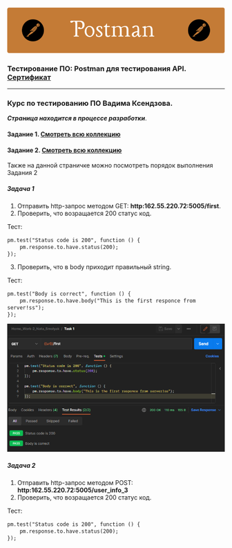  ![image](https://github.com/NatashaSmolyak/Postman/blob/main/assets/Postman-header-image.png)


### Тестирование ПО: Postman для тестирования API. [Сертификат](https://stepik.org/cert/1936752)
------
### Курс по тестированию ПО Вадима Ксендзова.
***Страница находится в процессе разработки***.
#### Задание 1. [Смотреть всю коллекцию](https://github.com/NatashaSmolyak/Postman/blob/main/Home_Work-1_Nata_Smolyak.postman_collection.json)
#### Задание 2. [Смотреть всю коллекцию](https://github.com/NatashaSmolyak/Postman/blob/main/Home_Work-2_Nata_Smolyak.postman_collection.json)
Также на данной страничке можно посмотреть порядок выполнения Задания 2 

##### Задача 1
1. Отправить http-запрос методом GET: **http:162.55.220.72:5005/first**.
2. Проверить, что возращается 200 статус код.

Тест:
```
pm.test("Status code is 200", function () {
    pm.response.to.have.status(200);
});
```
3. Проверить, что в body приходит правильный string.

Тест: 
```
pm.test("Body is correct", function () {
    pm.response.to.have.body("This is the first responce from server!ss");
});
```
![image](https://github.com/NatashaSmolyak/Postman/blob/main/assets/HW_2_1.png)

##### Задача 2
1. Отправить http-запрос методом POST: **http:162.55.220.72:5005/user_info_3**
2. Проверить, что возращается 200 статус код.

Тест:
```
pm.test("Status code is 200", function () {
    pm.response.to.have.status(200);
});
```


